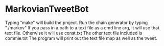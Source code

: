 # MarkovianTweetBot

Typing "make" will build the project.
Run the chain generator by typing "./markov"
If you pass in a path to a text file as a cmd line arg, it will use that text file.
Otherwise it will use const.txt
The other text file included is commie.txt
The program will print out the text file map as well as the tweet.